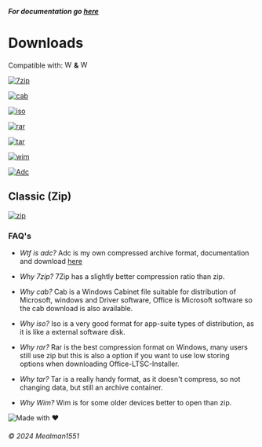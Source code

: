 ***For documentation go [here](https://github.com/Mealman1551/Office-LTSC-Installer/blob/main/README.md)***

# Downloads
Compatible with: <img src="https://upload.wikimedia.org/wikipedia/commons/thumb/2/2b/Windows_logo_2012-Black.svg/480px-Windows_logo_2012-Black.svg.png" alt="Windows 10" width="15"/> **&** <img src="https://upload.wikimedia.org/wikipedia/commons/thumb/c/c4/Windows_logo_-_2021_%28Black%29.svg/480px-Windows_logo_-_2021_%28Black%29.svg.png" alt="Windows 11" width="15"/> 

[![7zip](https://img.shields.io/badge/.7z-0072C6?style=for-the-badge&logo=sevenzip&logoColor=white)](https://github.com/Mealman1551/Office-LTSC-Other-Mirrors/raw/main/Microsoft%20Office%202021%20ProPlus.7z)

[![cab](https://img.shields.io/badge/.cab-FFD700?style=for-the-badge&logo=windows&logoColor=white)](https://github.com/Mealman1551/Office-LTSC-Other-Mirrors/raw/main/Microsoft%20Office%202021%20ProPlus.cab)

[![iso](https://img.shields.io/badge/.iso-008080?style=for-the-badge&logo=cd-rom&logoColor=white)](https://github.com/Mealman1551/Office-LTSC-Other-Mirrors/raw/main/Microsoft%20Office%202021%20ProPlus.iso)

[![rar](https://img.shields.io/badge/.rar-CC0000?style=for-the-badge&logo=winrar&logoColor=white)](https://github.com/Mealman1551/Office-LTSC-Other-Mirrors/raw/main/Microsoft%20Office%202021%20ProPlus.rar)

[![tar](https://img.shields.io/badge/.tar-EE6C4D?style=for-the-badge&logo=archive&logoColor=white)](https://github.com/Mealman1551/Office-LTSC-Other-Mirrors/raw/main/Microsoft%20Office%202021%20ProPlus.tar)

[![wim](https://img.shields.io/badge/.wim-0078D6?style=for-the-badge&logo=windows&logoColor=white)](https://github.com/Mealman1551/Office-LTSC-Other-Mirrors/raw/main/Microsoft%20Office%202021%20ProPlus.wim)

[![Adc](https://img.shields.io/badge/.adc-600088?style=for-the-badge&logo=adc&logoColor=white)](https://github.com/Mealman1551/Office-LTSC-Other-Mirrors/raw/main/Microsoft%20Office%202021%20ProPlus.adc)

## Classic (Zip)

[![zip](https://img.shields.io/badge/.zip-4CAF50?style=for-the-badge&logo=zip&logoColor=white)](https://github.com/Mealman1551/Office-LTSC-Installer/raw/main/Microsoft%20Office%202021%20ProPlus.zip)

### FAQ's
- _Wtf is adc?_
  Adc is my own compressed archive format, documentation and download [here](https://github.com/Mealman1551/ADC)

- _Why 7zip?_
  7Zip has a slightly better compression ratio than zip.

- _Why cab?_
  Cab is a Windows Cabinet file suitable for distribution of Microsoft, windows and Driver software, Office is Microsoft software so the cab download is also available.
  
- _Why iso?_
  Iso is a very good format for app-suite types of distribution, as it is like a external software disk.

- _Why rar?_
  Rar is the best compression format on Windows, many users still use zip but this is also a option if you want to use low storing options when downloading Office-LTSC-Installer.

- _Why tar?_
  Tar is a really handy format, as it doesn't compress, so not changing data, but still an archive container.

- _Why Wim?_
  Wim is for some older devices better to open than zip.

![Made with ❤️](https://img.shields.io/badge/Made%20with%20%E2%9D%A4%EF%B8%8F%20by%20Mealman1551-blue?style=for-the-badge)

###### © 2024 Mealman1551
